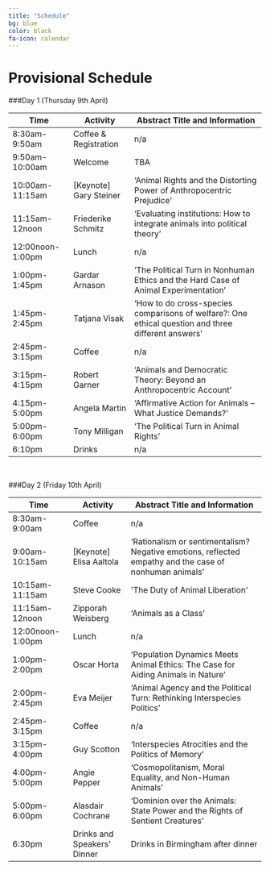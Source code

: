 ```yaml
---
title: "Schedule"
bg: blue
color: black
fa-icon: calendar
---
```


# Provisional Schedule

###Day 1 (Thursday 9th April)

Time |  Activity |  Abstract Title and Information
------------- | ------------| ------------
8:30am-9:50am		|	Coffee & Registration		|	n/a
9:50am-10:00am		|	Welcome		|	TBA
10:00am-11:15am		|	[Keynote] Gary Steiner 	|	‘Animal Rights and the Distorting Power of Anthropocentric Prejudice’
11:15am-12noon 	|	Friederike Schmitz 		|	‘Evaluating institutions: How to integrate animals into political theory’
12:00noon-1:00pm 	|	Lunch		|	n/a
1:00pm-1:45pm		|	Gardar Arnason		|	‘The Political Turn in Nonhuman Ethics and the Hard Case of Animal Experimentation’
1:45pm-2:45pm		|	Tatjana Visak		|	‘How to do cross-species comparisons of welfare?: One ethical question and three different answers’
2:45pm-3:15pm		|	Coffee		|	n/a
3:15pm-4:15pm		|	Robert Garner		|	‘Animals and Democratic Theory: Beyond an Anthropocentric Account’
4:15pm-5:00pm		|	Angela Martin		|	‘Affirmative Action for Animals – What Justice Demands?’
5:00pm-6:00pm		|	Tony Milligan		|	‘The Political Turn in Animal Rights’
6:10pm				|	Drinks		|	n/a


&nbsp;

###Day 2 (Friday 10th April)

Time |  Activity | Abstract Title and Information
------------- | ----------------- | ------------
8:30am-9:00am		|		Coffee |	n/a
9:00am-10:15am	|	[Keynote] Elisa Aaltola	|	‘Rationalism or sentimentalism? Negative emotions, reflected empathy and the case of nonhuman animals’
10:15am-11:15am		|	Steve Cooke	|	'The Duty of Animal Liberation'
11:15am-12noon 	|	Zipporah Weisberg	|	‘Animals as a Class’
12:00noon-1:00pm  	|	Lunch	|	n/a
1:00pm-2:00pm		|	Oscar Horta	|	‘Population Dynamics Meets Animal Ethics: The Case for Aiding Animals in Nature’
2:00pm-2:45pm		|	Eva Meijer |	‘Animal Agency and the Political Turn: Rethinking Interspecies Politics’
2:45pm-3:15pm		|	Coffee |	n/a
3:15pm-4:00pm		|	Guy Scotton	|	‘Interspecies Atrocities and the Politics of Memory’
4:00pm-5:00pm		|	Angie Pepper |	‘Cosmopolitanism, Moral Equality, and Non-Human Animals’  
5:00pm-6:00pm		|	Alasdair Cochrane	|	‘Dominion over the Animals: State Power and the Rights of Sentient Creatures’
6:30pm				|	Drinks and Speakers' Dinner	|	Drinks in Birmingham after dinner


&nbsp;

